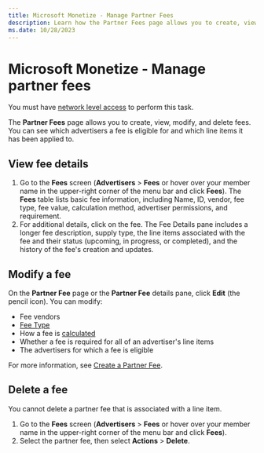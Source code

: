```yaml
---
title: Microsoft Monetize - Manage Partner Fees
description: Learn how the Partner Fees page allows you to create, view, modify, and delete fees.
ms.date: 10/28/2023
---
```



# Microsoft Monetize - Manage partner fees

You must have [network level access](getting-started-with-roles.md) to perform this task.

The **Partner Fees** page allows you to create, view, modify, and delete fees. You can see which advertisers a fee is eligible for and which line items it has been applied to.

## View fee details

1. Go to the **Fees** screen (**Advertisers** \> **Fees** or hover over your member name in the upper-right corner of the menu bar and click **Fees**). The **Fees** table lists basic fee information, including Name, ID, vendor, fee type, fee value, calculation method, advertiser permissions, and requirement.
1. For additional details, click on the fee. The Fee Details pane includes a longer fee description, supply type, the line items associated with the fee and their status (upcoming, in progress, or completed), and the history of the fee's creation and updates.

## Modify a fee

On the **Partner Fee** page or the **Partner Fee** details pane, click **Edit** (the pencil icon). You can modify:

- Fee vendors
- [Fee Type](fee-type.md)
- How a fee is [calculated](fee-calculations.md)
- Whether a fee is required for all of an advertiser's line items
- The advertisers for which a fee is eligible

For more information, see [Create a Partner Fee](create-a-partner-fee.md).

## Delete a fee

You cannot delete a partner fee that is associated with a line item.

1. Go to the **Fees** screen (**Advertisers** \>  **Fees** or hover over your member name in the upper-right corner of the menu bar and click **Fees**).
1. Select the partner fee, then select **Actions** \>  **Delete**.
